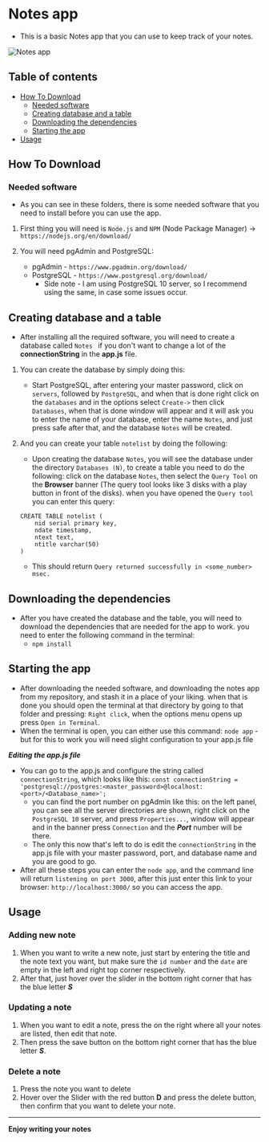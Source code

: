 # Notes app


- This is a basic Notes app that you can use to keep track of your notes.


![Notes app](https://github.com/ivanoskiHarmonia/Notes-app/blob/main/app/Images/App_Photo.jpg?raw=true)


## Table of contents


* [How To Download](#how-to-download)
	* [Needed software](#needed-software)
	* [Creating database and a table](#creating-database-and-a-table)
    * [Downloading the dependencies](#downloading-the-dependencies)
	* [Starting the app](#Starting-the-app)
* [Usage](#usage)


## How To Download


### Needed software


- As you can see in these folders, there is some needed software that you need to install before you can use the app.


1. First thing you will need is ```Node.js``` and ```NPM``` (Node Package Manager) -> ```https://nodejs.org/en/download/```

2. You will need pgAdmin and PostgreSQL:
	- pgAdmin - ```https://www.pgadmin.org/download/```
	- PostgreSQL - ```https://www.postgresql.org/download/``` 
		* Side note - I am using PostgreSQL 10 server, so I recommend using the same, in case some issues occur.

## Creating database and a table

- After installing all the required software, you will need to create a database called ```Notes ``` if you don't want to change a lot of the **connectionString** in the **app.js** file.
1. You can create the database by simply doing this: 
	* Start PostgreSQL, after entering your master password, click on ```servers```, followed by ```PostgreSQL```, and when that is done right click on the ```databases``` and in the options select ```Create->``` then click ```Databases```, when that is done window will appear and it will ask you to enter the name of your database, enter the name ```Notes```, and just press safe after that, and the database ```Notes``` will be created.

2. And you can create your table ```notelist``` by doing the following:
	*	Upon creating the database ```Notes```, you will see the database under the directory ```Databases (N)```,  to create a table you need to do the following: click on the database ```Notes```, then select the ```Query Tool``` on the **Browser** banner (The query tool looks like 3 disks with a play button in front of the disks). when you have opened the ```Query tool``` you can enter this query: 

	``` 
	CREATE TABLE notelist (
		nid serial primary key,
		ndate timestamp,
		ntext text,
		ntitle varchar(50)
	)
	```
	* This should return ```Query returned successfully in <some_number> msec.```

## Downloading the dependencies

- After you have created the database and the table, you will need to download the dependencies that are needed for the app to work. you need to enter the following command in the terminal:
    * ```npm install```

## Starting the app

- After downloading the needed software, and downloading the notes app from my repository, and stash it in a place of your liking. when that is done you should open the terminal at that directory by going to that folder and pressing: ```Right click```, when the options menu opens up press ```Open in Terminal```.
- When the terminal is open, you can either use this command: ```node app``` - but for this to work you will need slight configuration to your app.js file

***Editing the app.js file***
	
- You can go to the app.js and configure the string called ```connectionString```, which looks like this: 
	```const connectionString = 'postgresql://postgres:<master_password>@localhost:<port>/<Database_name>';```
	* you can find the port number on pgAdmin like this: on the left panel, you can see all the server directories are shown, right click on the ```PostgreSQL 10``` server, and press ```Properties...```, window will appear and in the banner press ```Connection``` and the ***Port*** number will be there. 
	* The only this now that's left to do is edit the ```connectionString``` in the app.js file with your master password, port, and database name and you are good to go.
- After all these steps you can enter the ```node app```, and the command line will return ```listening on port 3000```, after this just enter this link to your browser: ```http://localhost:3000/``` so you can access the app.

## Usage
  

### Adding new note

1. When you want to write a new note, just start by entering the title and the note text you want, but make sure the ```id number``` and the ```date``` are empty in the left and right top corner respectively.
2. After that, just hover over the slider in the bottom right corner that has the blue letter ***S***

### Updating a note

1. When you want to edit a note, press the on the right where all your notes are listed, then edit that note.
2. Then press the save button on the bottom right corner that has the blue letter ***S***.

### Delete a note

1. Press the note you want to delete
2. Hover over the Slider with the red button **D** and press the delete button, then confirm that you want to delete your note.

---

**Enjoy writing your notes**
